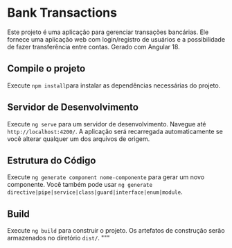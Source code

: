 # Bank Transactions

Este projeto é uma aplicação para gerenciar transações bancárias. Ele fornece uma aplicação web com login/registro de usuários e a possibilidade de fazer transferência entre contas. Gerado com Angular 18.

## Compile o projeto

Execute `npm install`para instalar as dependências necessárias do projeto.

## Servidor de Desenvolvimento

Execute `ng serve` para um servidor de desenvolvimento. Navegue até `http://localhost:4200/`. A aplicação será recarregada automaticamente se você alterar qualquer um dos arquivos de origem.

## Estrutura do Código

Execute `ng generate component nome-componente` para gerar um novo componente. Você também pode usar `ng generate directive|pipe|service|class|guard|interface|enum|module`.

## Build

Execute `ng build` para construir o projeto. Os artefatos de construção serão armazenados no diretório `dist/`.
"""
